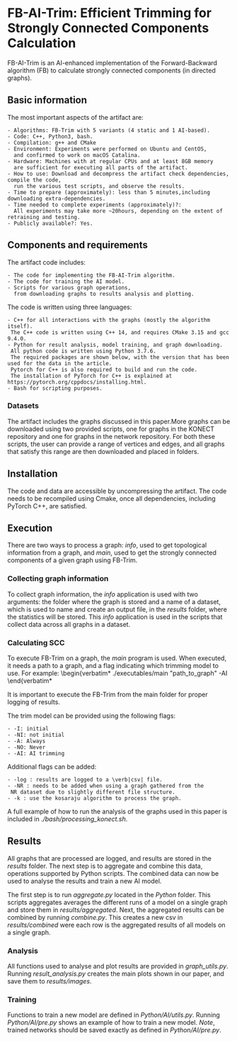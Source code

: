 # FB-AI-Trim: Efficient Trimming for Strongly Connected Components Calculation

FB-AI-Trim is an AI-enhanced implementation of the Forward-Backward algorithm (FB) to calculate strongly connected components (in directed graphs).

## Basic information

The most important aspects of the artifact are:  

    - Algorithms: FB-Trim with 5 variants (4 static and 1 AI-based). 
    - Code: C++, Python3, bash.
    - Compilation: g++ and CMake
    - Environment: Experiments were performed on Ubuntu and CentOS, 
      and confirmed to work on macOS Catalina.
    - Hardware: Machines with at regular CPUs and at least 8GB memory 
      are sufficient for executing all parts of the artifact.
    - How to use: Download and decompress the artifact check dependencies, compile the code, 
      run the various test scripts, and observe the results.
    - Time to prepare (approximately): less than 5 minutes,including downloading extra-dependencies.
    - Time needed to complete experiments (approximately)?:
      All experiments may take more ~20hours, depending on the extent of retraining and testing.
    - Publicly available?: Yes.

## Components and requirements

The artifact code includes:

    - The code for implementing the FB-AI-Trim algorithm.
    - The code for training the AI model.
    - Scripts for various graph operations, 
      from downloading graphs to results analysis and plotting.

The code is written using three languages:

    - C++ for all interactions with the graphs (mostly the algorithm itself). 
     The C++ code is written using C++ 14, and requires CMake 3.15 and gcc 9.4.0. 
    - Python for result analysis, model training, and graph downloading. 
     All python code is written using Python 3.7.6. 
     The required packages are shown below, with the version that has been used for the data in the article. 
     Pytorch for C++ is also required to build and run the code. 
     The installation of PyTorch for C++ is explained at https://pytorch.org/cppdocs/installing.html. 
    - Bash for scripting purposes.

### Datasets

The artifact includes the graphs discussed in this paper.More graphs can be downloaded using two provided scripts, one for graphs in the KONECT repository  and one for graphs in the network repository. For both these scripts, the user can provide a range of vertices and edges, and all graphs that satisfy this range are then downloaded and placed in folders.

## Installation

The code and data are accessible by uncompressing the artifact. The code needs to be recompiled using Cmake, once all dependencies, including PyTorch C++, are satisfied.

## Execution

There are two ways to process a graph: *info*, used to get topological information from a graph, and *main*, used to get the strongly connected components of a given graph using FB-Trim.

### Collecting graph information

To collect graph information, the *info* application is used with two arguments: the folder where the graph is stored and a name of a dataset, which is used to name and create an output file, in the *results* folder, where the statistics will be stored. This *info* application is used in the scripts that collect data across all graphs in a dataset.

### Calculating SCC

To execute FB-Trim on a graph, the *main* program is used.
When executed, it needs a path to a graph, and a flag indicating which trimming model to use. For example:
\begin{verbatim*
./executables/main "path_to_graph" -AI
\end{verbatim*

It is important to execute the FB-Trim from the main folder for proper logging of results.

The trim model can be provided using the following flags:

    - -I: initial
    - -NI: not initial
    - -A: Always
    - -NO: Never
    - -AI: AI trimming

Additional flags can be added:

    - -log : results are logged to a \verb|csv| file.
    - -NR : needs to be added when using a graph gathered from the 
     NR dataset due to slightly different file structure.
    - -k : use the kosaraju algorithm to process the graph.

A full example of how to run the analysis of the graphs used in this paper is included in *./bash/processing_konect.sh*.

## Results

All graphs that are processed are logged, and results are stored in the *results* folder. The next step is to aggregate and combine this data, operations supported by Python scripts. The combined data can now be used to analyse the results and train a new AI model.

The first step is to run *aggregate.py* located in the *Python* folder. This scripts aggregates averages the different runs of a model on a single graph and store them in *results/aggregated*. Next, the aggregated results can be combined by running *combine.py*. This creates a new csv in *results/combined* were each row is the aggregated results of all models on a single graph.

### Analysis

All functions used to analyse and plot results are provided in *graph\_utils.py*. Running *result\_analysis.py* creates the main plots shown in our paper, and save them to *results/images*.

### Training

Functions to train a new model are defined in *Python/AI/utils.py*. Running *Python/AI/pre.py* shows an example of how to train a new model. *Note*, trained networks should be saved exactly as defined in *Python/AI/pre.py*.
